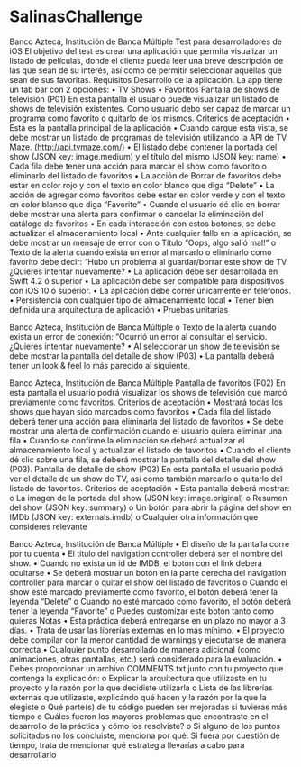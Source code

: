 # SalinasChallenge

Banco Azteca, Institución de Banca Múltiple
Test para desarrolladores de iOS
El objetivo del test es crear una aplicación que permita visualizar un listado de películas, donde el cliente pueda leer una breve descripción de las que sean de su interés, así como de permitir seleccionar aquellas que sean de sus favoritas.
Requisitos
Desarrollo de la aplicación.
La app tiene un tab bar con 2 opciones: • TV Shows
• Favoritos
Pantalla de shows de televisión (P01)
En esta pantalla el usuario puede visualizar un listado de shows de televisión existentes. Como usuario debo ser capaz de marcar un programa como favorito o quitarlo de los mismos.
Criterios de aceptación
• Esta es la pantalla principal de la aplicación
• Cuando cargue esta vista, se debe mostrar un listado de programas de televisión
utilizando la API de TV Maze. (http://api.tvmaze.com/)
• El listado debe contener la portada del show (JSON key: image.medium) y el título
del mismo (JSON key: name)
• Cada fila debe tener una acción para marcar el show como favorito o eliminarlo del
listado de favoritos
• La acción de Borrar de favoritos debe estar en color rojo y con el texto en color
blanco que diga “Delete”
• La acción de agregar como favoritos debe estar en color verde y con el texto en color
blanco que diga “Favorite”
• Cuando el usuario dé clic en borrar debe mostrar una alerta para confirmar o
cancelar la eliminación del catálogo de favoritos
• En cada interacción con estos botones, se debe actualizar el almacenamiento local
• Ante cualquier fallo en la aplicación, se debe mostrar un mensaje de error con
o Título “Oops, algo salió mal!”
o Texto de la alerta cuando exista un error al marcarlo o eliminarlo como
favorito debe decir: “Hubo un problema al guardar/borrar este show de TV. ¿Quieres intentar nuevamente?
• La aplicación debe ser desarrollada en Swift 4.2 ó superior
• La aplicación debe ser compatible para dispositivos con iOS 10 ó superior.
• La aplicación debe correr únicamente en teléfonos.
• Persistencia con cualquier tipo de almacenamiento local
• Tener bien definida una arquitectura de aplicación
• Pruebas unitarias
 
 Banco Azteca, Institución de Banca Múltiple
o Texto de la alerta cuando exista un error de conexión: “Ocurrió un error al consultar el servicio. ¿Quieres intentar nuevamente?
• Al seleccionar un show de televisión se debe mostrar la pantalla del detalle de show (P03)
• La pantalla deberá tener un look & feel lo más parecido al siguiente.
   
 Banco Azteca, Institución de Banca Múltiple
Pantalla de favoritos (P02)
En esta pantalla el usuario podrá visualizar los shows de televisión que marcó previamente como favoritos.
Criterios de aceptación
• Mostrará todas los shows que hayan sido marcados como favoritos
• Cada fila del listado deberá tener una acción para eliminarla del listado de favoritos
• Se debe mostrar una alerta de confirmación cuando el usuario quiera eliminar una
fila
• Cuando se confirme la eliminación se deberá actualizar el almacenamiento local y
actualizar el listado de favoritos
• Cuando el cliente dé clic sobre una fila, se deberá mostrar la pantalla del detalle del
show (P03).
Pantalla de detalle de show (P03)
En esta pantalla el usuario podrá ver el detalle de un show de TV, así como también marcarlo o quitarlo del listado de favoritos.
Criterios de aceptación
• Esta pantalla deberá mostrar:
o La imagen de la portada del show (JSON key: image.original)
o Resumen del show (JSON key: summary)
o Un botón para abrir la página del show en IMDb (JSON key: externals.imdb) o Cualquier otra información que consideres relevante
  
 Banco Azteca, Institución de Banca Múltiple
• El diseño de la pantalla corre por tu cuenta
• El título del navigation controller deberá ser el nombre del show.
• Cuando no exista un id de IMDB, el botón con el link deberá ocultarse
• Se deberá mostrar un botón en la parte derecha del navigation controller para
marcar o quitar el show del listado de favoritos
o Cuando el show esté marcado previamente como favorito, el botón deberá
tener la leyenda “Delete”
o Cuando no esté marcado como favorito, el botón deberá tener la leyenda
“Favorite”
o Puedes customizar este botón tanto como quieras
Notas
• Esta práctica deberá entregarse en un plazo no mayor a 3 días.
• Trata de usar las librerías externas en lo más mínimo.
• El proyecto debe compilar con la menor cantidad de warnings y ejecutarse de
manera correcta
• Cualquier punto desarrollado de manera adicional (como animaciones, otras
pantallas, etc.) será considerado para la evaluación.
• Debes proporcionar un archivo COMMENTS.txt junto con tu proyecto que
contenga la explicación:
o Explicar la arquitectura que utilizaste en tu proyecto y la razón por la que
decidiste utilizarla
o Lista de las librerías externas que utilizaste, explicándo qué hacen y la razón
por la que la elegiste
o Qué parte(s) de tu código pueden ser mejoradas si tuvieras más tiempo
o Cuáles fueron los mayores problemas que encontraste en el desarrollo de
la práctica y cómo los resolviste?
o Si alguno de los puntos solicitados no los concluiste, menciona por qué. Si
fuera por cuestión de tiempo, trata de mencionar qué estrategia llevarías a cabo para desarrollarlo
